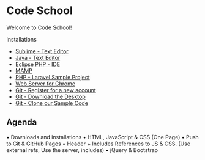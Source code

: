 Code School
=========

Welcome to Code School!

Installations 

* [Sublime - Text Editor](https://www.sublimetext.com/3)
* [Java - Text Editor](https://www.java.com/en/download/)
* [Eclipse PHP - IDE](https://eclipse.org/pdt/)
* [MAMP](https://www.mamp.info/en/)
* [PHP - Laravel Sample Project](https://github.com/mschwarzmueller/pluralsight-laravel-getting-started) 
* [Web Server for Chrome](https://chrome.google.com/webstore/detail/web-server-for-chrome/ofhbbkphhbklhfoeikjpcbhemlocgigb?hl=en)
* [Git - Register for a new account](https://github.com/)
* [Git - Download the Desktop](https://desktop.github.com/)
* [Git - Clone our Sample Code](https://github.com/xlaboration/Code-School-Front-End)



Agenda
--------------

•	Downloads and installations
•	HTML, JavaScript & CSS (One Page)
•	Push to Git & GitHub Pages
•	Header + Includes References to JS & CSS. (Use external refs, Use the server, includes)
•	jQuery & Bootstrap

